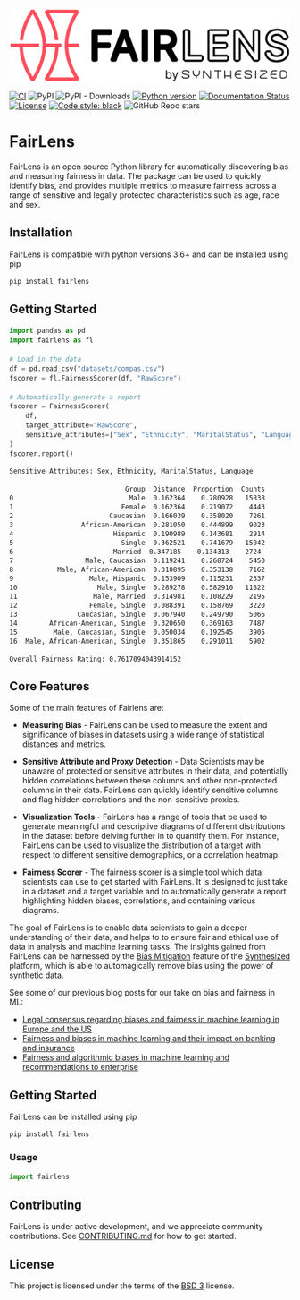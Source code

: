 ![FairLens Logo](docs/_static/FairLens_759x196.png)

[![CI](https://github.com/synthesized-io/fairlens/actions/workflows/ci.yml/badge.svg?branch=main&event=push)](https://github.com/synthesized-io/fairlens/actions/workflows/ci.yml)
![PyPI](https://img.shields.io/pypi/v/fairlens)
![PyPI - Downloads](https://img.shields.io/pypi/dw/fairlens)
[![Python version](https://img.shields.io/badge/python-3.6%20%7C%203.7%20%7C%203.8%20%7C%203.9-blue.svg)]()
[![Documentation Status](https://readthedocs.org/projects/fairlens/badge/?version=latest)]()
[![License](https://img.shields.io/badge/License-BSD%203--Clause-blue.svg)](https://opensource.org/licenses/BSD-3-Clause)
[![Code style: black](https://img.shields.io/badge/code%20style-black-000000.svg)](https://github.com/psf/black)
![GitHub Repo stars](https://img.shields.io/github/stars/synthesized-io/fairlens?style=social)

# FairLens

FairLens is an open source Python library for automatically discovering bias and measuring fairness in data. The package can be used to quickly identify bias, and provides multiple metrics to measure fairness across a range of sensitive and legally protected characteristics such as age, race and sex.


## Installation

FairLens is compatible with python versions 3.6+ and can be installed using pip
```bash
pip install fairlens
```

## Getting Started
```python
import pandas as pd
import fairlens as fl

# Load in the data
df = pd.read_csv("datasets/compas.csv")
fscorer = fl.FairnessScorer(df, "RawScore")

# Automatically generate a report
fscorer = FairnessScorer(
    df,
    target_attribute="RawScore",
    sensitive_attributes=["Sex", "Ethnicity", "MaritalStatus", "Language"]
)
fscorer.report()
```
```
Sensitive Attributes: Sex, Ethnicity, MaritalStatus, Language

                             Group  Distance  Proportion  Counts
0                             Male  0.162364    0.780928   15838
1                           Female  0.162364    0.219072    4443
2                        Caucasian  0.166039    0.358020    7261
3                 African-American  0.281050    0.444899    9023
4                         Hispanic  0.190989    0.143681    2914
5                           Single  0.362521    0.741679   15042
6                         Married  0.347185    0.134313    2724
7                  Male, Caucasian  0.119241    0.268724    5450
8           Male, African-American  0.310895    0.353138    7162
9                   Male, Hispanic  0.153909    0.115231    2337
10                    Male, Single  0.289278    0.582910   11822
11                   Male, Married  0.314981    0.108229    2195
12                  Female, Single  0.088391    0.158769    3220
13               Caucasian, Single  0.067940    0.249790    5066
14        African-American, Single  0.320650    0.369163    7487
15         Male, Caucasian, Single  0.050034    0.192545    3905
16  Male, African-American, Single  0.351865    0.291011    5902

Overall Fairness Rating: 0.7617094043914152
```

## Core Features

Some of the main features of Fairlens are:

- **Measuring Bias** - FairLens can be used to measure the extent and significance of biases in datasets using a wide range of statistical distances and metrics.

- **Sensitive Attribute and Proxy Detection** -  Data Scientists may be unaware of protected or sensitive attributes in their data, and potentially hidden correlations between these columns and other non-protected columns in their data. FairLens can quickly identify sensitive columns and flag hidden correlations and the non-sensitive proxies.

- **Visualization Tools** - FairLens has a range of tools that be used to generate meaningful and descriptive diagrams of different distributions in the dataset before delving further in to quantify them. For instance, FairLens can be used to visualize the distribution of a target with respect to different sensitive demographics, or a correlation heatmap.

- **Fairness Scorer** - The fairness scorer is a simple tool which data scientists can use to get started with FairLens. It is designed to just take in a dataset and a target variable and to automatically generate a report highlighting hidden biases, correlations, and containing various diagrams.


The goal of FairLens is to enable data scientists to gain a deeper understanding of their data, and helps to to ensure fair and ethical use of data in analysis and machine learning tasks. The insights gained from FairLens can be harnessed by the [Bias Mitigation](https://www.synthesized.io/post/synthesized-mitigates-bias-in-data) feature of the [Synthesized](https://synthesized.io) platform, which is able to automagically remove bias using the power of synthetic data.

See some of our previous blog posts for our take on bias and fairness in ML:

- [Legal consensus regarding biases and fairness in machine learning in Europe and the US](https://www.synthesized.io/post/discrimination-by-artificial-intelligence-2)
- [Fairness and biases in machine learning and their impact on banking and insurance](https://www.synthesized.io/post/fairness-and-biases-in-machine-learning-and-their-impact-on-banking-and-insurance)
- [Fairness and algorithmic biases in machine learning and recommendations to enterprise](https://www.synthesized.io/post/fairness-and-algorithmic-biases-in-machine-learning-and-recommendations)



## Getting Started

FairLens can be installed using pip
```bash
pip install fairlens
```

### Usage
```python
import fairlens
```

## Contributing

FairLens is under active development, and we appreciate community contributions. See [CONTRIBUTING.md](https://github.com/synthesized-io/fairlens/blob/main/.github/CONTRIBUTING.md) for how to get started.


## License

This project is licensed under the terms of the [BSD 3](https://github.com/synthesized-io/fairlens/blob/main/LICENSE.md) license.

